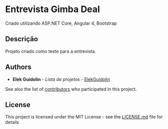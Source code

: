 # Entrevista Gimba Deal

Criado utilizando ASP.NET Core, Angular 4, Bootstrap

## Descrição

Projeto criado como teste para a entrevista.

## Authors

* **Elek Guidolin** - *Lista de projetos* - [ElekGuidolin](https://github.com/ElekGuidolin)

See also the list of [contributors](https://github.com/your/project/contributors) who participated in this project.

## License

This project is licensed under the MIT License - see the [LICENSE.md](LICENSE.md) file for details

